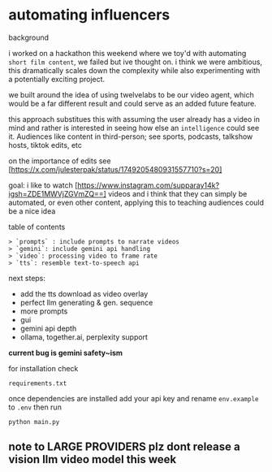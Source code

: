 # automating influencers

background

i worked on a hackathon this weekend where we toy'd with automating `short film content`, we failed but ive thought on. i think we were ambitious, this dramatically scales down the complexity while also experimenting with a potentially exciting project.

we built around the idea of using twelvelabs to be our video agent, which would be a far different result and could serve as an added future feature.

this approach substitues this with assuming the user already has a video in mind and rather is interested in seeing how else an `intelligence` could see it. Audiences like content in third-person; see sports, podcasts, talkshow hosts, tiktok edits, etc

on the importance of edits see
[https://x.com/julesterpak/status/1749205480931557710?s=20]
    
goal: i like to watch [https://www.instagram.com/supparay14k?igsh=ZDE1MWVjZGVmZQ==] videos and i think that they can simply be automated, or even other content, applying this to teaching audiences could be a nice idea 

table of contents

    > `prompts` : include prompts to narrate videos
    > `gemini`: include gemini api handling
    > `video`: processing video to frame rate
    > `tts`: resemble text-to-speech api

next steps: 
- add the tts download as video overlay
- perfect llm generating & gen. sequence
- more prompts
- gui
- gemini api depth
- ollama, together.ai, perplexity support

**current bug is gemini safety~ism**

for installation check
``` 
requirements.txt
```

once dependencies are installed 
add your api key and rename `env.example` to `.env`
then run
```
python main.py
```
## note to LARGE PROVIDERS plz dont release a vision llm video model this week
